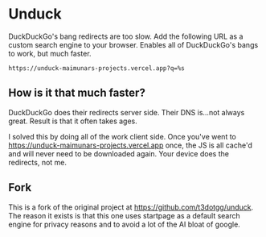 # Unduck

DuckDuckGo's bang redirects are too slow. Add the following URL as a custom search engine to your browser. Enables all of DuckDuckGo's bangs to work, but much faster.

```
https://unduck-maimunars-projects.vercel.app?q=%s
```

## How is it that much faster?

DuckDuckGo does their redirects server side. Their DNS is...not always great. Result is that it often takes ages.

I solved this by doing all of the work client side. Once you've went to https://unduck-maimunars-projects.vercel.app once, the JS is all cache'd and will never need to be downloaded again. Your device does the redirects, not me.

## Fork

This is a fork of the original project at https://github.com/t3dotgg/unduck.
The reason it exists is that this one uses startpage as a default search engine for privacy reasons and to avoid a lot of the AI bloat of google.
